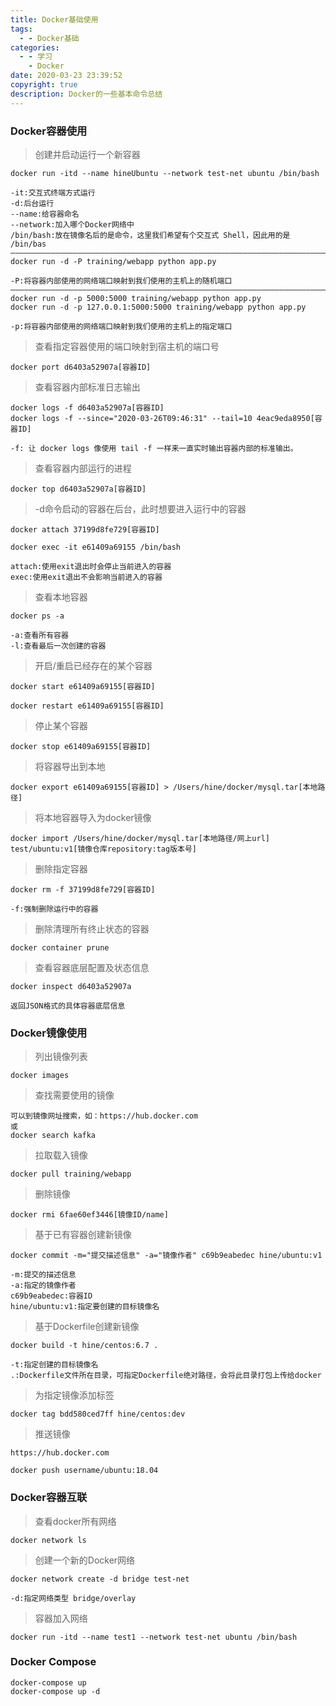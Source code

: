 ```yaml
---
title: Docker基础使用
tags:
  - - Docker基础
categories:
  - - 学习
    - Docker
date: 2020-03-23 23:39:52
copyright: true
description: Docker的一些基本命令总结
---
```


### Docker容器使用

> 创建并启动运行一个新容器
```
docker run -itd --name hineUbuntu --network test-net ubuntu /bin/bash

-it:交互式终端方式运行
-d:后台运行
--name:给容器命名
--network:加入哪个Docker网络中
/bin/bash:放在镜像名后的是命令，这里我们希望有个交互式 Shell，因此用的是 /bin/bas
————————————————————————————————————————————————————————————————————————
docker run -d -P training/webapp python app.py

-P:将容器内部使用的网络端口映射到我们使用的主机上的随机端口
————————————————————————————————————————————————————————————————————————
docker run -d -p 5000:5000 training/webapp python app.py
docker run -d -p 127.0.0.1:5000:5000 training/webapp python app.py

-p:将容器内部使用的网络端口映射到我们使用的主机上的指定端口
```
> 查看指定容器使用的端口映射到宿主机的端口号
```
docker port d6403a52907a[容器ID]
```
> 查看容器内部标准日志输出
```
docker logs -f d6403a52907a[容器ID]
docker logs -f --since="2020-03-26T09:46:31" --tail=10 4eac9eda8950[容器ID]

-f: 让 docker logs 像使用 tail -f 一样来一直实时输出容器内部的标准输出。
```
> 查看容器内部运行的进程
```
docker top d6403a52907a[容器ID]
```
> -d命令启动的容器在后台，此时想要进入运行中的容器
```
docker attach 37199d8fe729[容器ID]

docker exec -it e61409a69155 /bin/bash

attach:使用exit退出时会停止当前进入的容器
exec:使用exit退出不会影响当前进入的容器
```
> 查看本地容器
```
docker ps -a

-a:查看所有容器
-l:查看最后一次创建的容器
```
> 开启/重启已经存在的某个容器
```
docker start e61409a69155[容器ID]

docker restart e61409a69155[容器ID]
```
> 停止某个容器
```
docker stop e61409a69155[容器ID]
```
> 将容器导出到本地
```
docker export e61409a69155[容器ID] > /Users/hine/docker/mysql.tar[本地路径]
```
> 将本地容器导入为docker镜像
```
docker import /Users/hine/docker/mysql.tar[本地路径/网上url] test/ubuntu:v1[镜像仓库repository:tag版本号]
```
> 删除指定容器
```
docker rm -f 37199d8fe729[容器ID]

-f:强制删除运行中的容器
```
> 删除清理所有终止状态的容器
```
docker container prune  
```
> 查看容器底层配置及状态信息
```
docker inspect d6403a52907a

返回JSON格式的具体容器底层信息
```

### Docker镜像使用
> 列出镜像列表
```
docker images
```
> 查找需要使用的镜像
```
可以到镜像网址搜索，如：https://hub.docker.com
或
docker search kafka
```
> 拉取载入镜像
```
docker pull training/webapp
```
> 删除镜像
```
docker rmi 6fae60ef3446[镜像ID/name]
```
> 基于已有容器创建新镜像
```
docker commit -m="提交描述信息" -a="镜像作者" c69b9eabedec hine/ubuntu:v1

-m:提交的描述信息
-a:指定的镜像作者
c69b9eabedec:容器ID
hine/ubuntu:v1:指定要创建的目标镜像名
```
> 基于Dockerfile创建新镜像
```
docker build -t hine/centos:6.7 .

-t:指定创建的目标镜像名
.:Dockerfile文件所在目录，可指定Dockerfile绝对路径，会将此目录打包上传给docker
```
> 为指定镜像添加标签
```
docker tag bdd580ced7ff hine/centos:dev
```
> 推送镜像
```
https://hub.docker.com

docker push username/ubuntu:18.04
```

### Docker容器互联

> 查看docker所有网络
```
docker network ls
```
> 创建一个新的Docker网络
```
docker network create -d bridge test-net

-d:指定网络类型 bridge/overlay
```
> 容器加入网络
```
docker run -itd --name test1 --network test-net ubuntu /bin/bash
```

### Docker Compose
```
docker-compose up
docker-compose up -d
```

